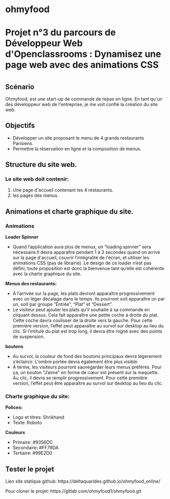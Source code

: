 # ohmyfood 
<h1>Projet n°3 du parcours de Développeur Web d'Openclassrooms : Dynamisez une page web avec des animations CSS <h1>

<h2>Scénario</h2>
Ohmyfood, est une start-up de commande de repas en ligne. En tant qu'un des développeur web de l'entreprise, je me voit confié la création du site web.  

<h2>Objectifs</h2>
<ul>
<li> Développer un site proposant le menu de 4 grands restaurants Parisiens.</li>
<li> Permettre la réservation en ligne et la composition de menus.</li>
</ul> 

<h2>Structure du site web.</h2>
 <h3>Le site web doit contenir:</h3>
 <ol>   
 <li> Une page d'accueil contenant les 4 restaurants.</li>
 <li> les pages des menus.</li>   
 </ol> 

<h2>Animations et charte graphique du site.</h2>
<h3>Animations</h3>
<strong>Loader Spinner</strong>
<ul>   
 <li>Quand l’application aura plus de menus, un “loading spinner” sera nécessaire.Il devra apparaître pendant 1 à
3 secondes quand on arrive sur la page d'accueil, couvrir l'intégralité de l'écran, et
utiliser les animations CSS (pas de librairie). Le design de ce loader n’est pas défini,
toute proposition est donc la bienvenue tant qu’elle est cohérente avec la charte
graphique du site.</li> 
 </ul> 
<strong>Menus des restaurants:</strong>
<ul>   
 <li>À l’arrivée sur la page, les plats devront apparaître progressivement avec un léger
décalage dans le temps. Ils pourront soit apparaître un par un, soit par groupe
“Entrée”, “Plat” et “Dessert”.</li>
 <li>Le visiteur peut ajouter les plats qu'il souhaite à sa commande en cliquant dessus.
Cela fait apparaître une petite coche à droite du plat. Cette coche devra coulisser de
la droite vers la gauche. Pour cette première version, l’effet peut apparaître au survol
sur desktop au lieu du clic. Si l’intitulé du plat est trop long, il devra être rogné avec
des points de suspension.</li>   
 </ul> 
 <strong>boutons</strong>
 <ul>
 <li>Au survol, la couleur de fond des boutons principaux devra légèrement s’éclaircir.
L’ombre portée devra également être plus visible.</li>
<li>À terme, les visiteurs pourront sauvegarder leurs menus préférés. Pour ça, un
bouton "J’aime" en forme de cœur est présent sur la maquette. Au clic, il devra se
remplir progressivement. Pour cette première version, l’effet peut être apparaître au
survol sur desktop au lieu du clic.</li>
 </ul>
<h3> Charte graphique du site:</h3>
<strong>Polices:</strong>
<ul>
<li>Logo et titres: Shrikhand</li>
<li>Texte: Roboto</Li>
</ul>
<strong>Couleurs</strong>
<ul>
<li>Primaire: #9356DC</li>
<li>Secondaire: #FF79DA </li>
<li>Tertiaire: #99E2D0</li>
</ul>
<h2>Tester le projet</h2>
 <p>Lien site statique github: https://deltaquarides.github.io/ohmyfood_online/</p>

<p>Pour cloner le projet: https://gitlab.com/ohmyfood1/ohmyfood.git </p>

